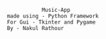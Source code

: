                                          Music-App
                              made using - Python Framework  
                              For Gui - Tkinter and Pygame 
                              By - Nakul Rathour
